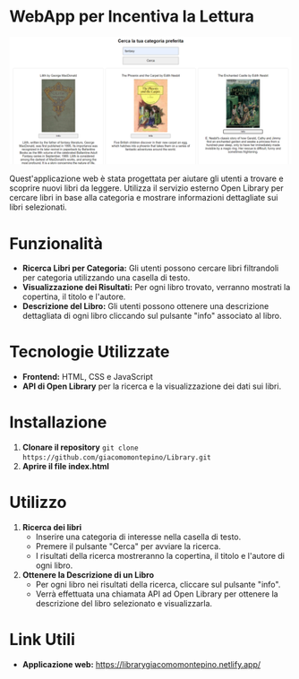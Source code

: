# WebApp per Incentiva la Lettura 
![schermata dell'applicazione](src/assets/img/screen.png) 

Quest'applicazione web è stata progettata per aiutare gli utenti a trovare e scoprire nuovi libri da leggere. Utilizza il servizio esterno Open Library per cercare libri in base alla categoria e mostrare informazioni dettagliate sui libri selezionati. 

# Funzionalità
- **Ricerca Libri per Categoria:** Gli utenti possono cercare libri filtrandoli per categoria utilizzando una casella di testo. 
- **Visualizzazione dei Risultati:** Per ogni libro trovato, verranno mostrati la copertina, il titolo e l'autore. 
- **Descrizione del Libro:** Gli utenti possono ottenere una descrizione dettagliata di ogni libro cliccando sul pulsante "info" associato al libro. 

# Tecnologie Utilizzate 
- **Frontend:** HTML, CSS e JavaScript
- **API di Open Library** per la ricerca e la visualizzazione dei dati sui libri. 

# Installazione 
1. **Clonare il repository** 
`git clone https://github.com/giacomomontepino/Library.git` 
2. **Aprire il file index.html** 

# Utilizzo
1. **Ricerca dei libri**
    - Inserire una categoria di interesse nella casella di testo. 
    - Premere il pulsante "Cerca" per avviare la ricerca. 
    - I risultati della ricerca mostreranno la copertina, il titolo e l'autore di ogni libro. 
2. **Ottenere la Descrizione di un Libro**
    - Per ogni libro nei risultati della ricerca, cliccare sul pulsante "info".
    - Verrà effettuata una chiamata API ad Open Library per ottenere la descrizione del libro selezionato e visualizzarla. 

# Link Utili
- **Applicazione web:** https://librarygiacomomontepino.netlify.app/

